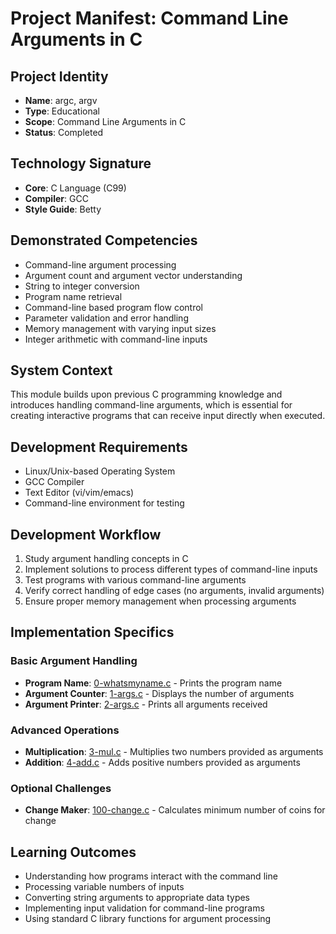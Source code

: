 # Project Manifest: Command Line Arguments in C

## Project Identity
- **Name**: argc, argv
- **Type**: Educational
- **Scope**: Command Line Arguments in C
- **Status**: Completed

## Technology Signature
- **Core**: C Language (C99)
- **Compiler**: GCC
- **Style Guide**: Betty

## Demonstrated Competencies
- Command-line argument processing
- Argument count and argument vector understanding
- String to integer conversion
- Program name retrieval
- Command-line based program flow control
- Parameter validation and error handling
- Memory management with varying input sizes
- Integer arithmetic with command-line inputs

## System Context
This module builds upon previous C programming knowledge and introduces handling command-line arguments, which is essential for creating interactive programs that can receive input directly when executed.

## Development Requirements
- Linux/Unix-based Operating System
- GCC Compiler
- Text Editor (vi/vim/emacs)
- Command-line environment for testing

## Development Workflow
1. Study argument handling concepts in C
2. Implement solutions to process different types of command-line inputs
3. Test programs with various command-line arguments
4. Verify correct handling of edge cases (no arguments, invalid arguments)
5. Ensure proper memory management when processing arguments

## Implementation Specifics

### Basic Argument Handling
- **Program Name**: [0-whatsmyname.c](./0-whatsmyname.c) - Prints the program name
- **Argument Counter**: [1-args.c](./1-args.c) - Displays the number of arguments
- **Argument Printer**: [2-args.c](./2-args.c) - Prints all arguments received

### Advanced Operations
- **Multiplication**: [3-mul.c](./3-mul.c) - Multiplies two numbers provided as arguments
- **Addition**: [4-add.c](./4-add.c) - Adds positive numbers provided as arguments

### Optional Challenges
- **Change Maker**: [100-change.c](./100-change.c) - Calculates minimum number of coins for change

## Learning Outcomes
- Understanding how programs interact with the command line
- Processing variable numbers of inputs
- Converting string arguments to appropriate data types
- Implementing input validation for command-line programs
- Using standard C library functions for argument processing